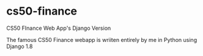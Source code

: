 # cs50-finance
CS50 FInance Web App's Django Version

The famous CS50 Finance webapp is wriiten entirely by me in Python using Django 1.8
